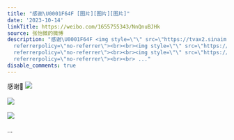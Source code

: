 ```yaml
---
title: "感谢\U0001F64F [图片][图片][图片]"
date: '2023-10-14'
linkTitle: https://weibo.com/1655755343/NnQnuBJHk
source: 张怡微的微博
description: "感谢\U0001F64F <img style=\"\" src=\"https://tvax2.sinaimg.cn/large/62b0d24fly1hiv11n41p0j20u01900v8.jpg\"
  referrerpolicy=\"no-referrer\"><br><br><img style=\"\" src=\"https://tvax4.sinaimg.cn/large/62b0d24fly1hiv11o82jxj20u01sxdnu.jpg\"
  referrerpolicy=\"no-referrer\"><br><br><img style=\"\" src=\"https://tvax1.sinaimg.cn/large/62b0d24fly1hiv11orke6j20u01sxgwp.jpg\"
  referrerpolicy=\"no-referrer\"><br><br> ..."
disable_comments: true
---
```

感谢🙏 <img style="" src="https://tvax2.sinaimg.cn/large/62b0d24fly1hiv11n41p0j20u01900v8.jpg" referrerpolicy="no-referrer"><br><br><img style="" src="https://tvax4.sinaimg.cn/large/62b0d24fly1hiv11o82jxj20u01sxdnu.jpg" referrerpolicy="no-referrer"><br><br><img style="" src="https://tvax1.sinaimg.cn/large/62b0d24fly1hiv11orke6j20u01sxgwp.jpg" referrerpolicy="no-referrer"><br><br> ...